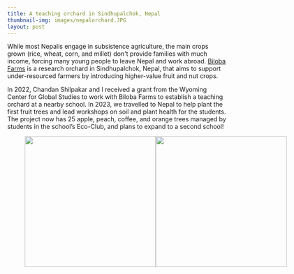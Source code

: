 ```yaml
---
title: A teaching orchard in Sindhupalchok, Nepal
thumbnail-img: images/nepalorchard.JPG
layout: post
---
```


While most Nepalis engage in subsistence agriculture, the main crops grown (rice, wheat, corn, and millet) don't provide families with much income, forcing many young people to leave Nepal and work abroad. [Biloba Farms](https://bilobaorganic.org/) is a research orchard in Sindhupalchok, Nepal, that aims to support under-resourced farmers by introducing higher-value fruit and nut crops.

In 2022, Chandan Shilpakar and I received a grant from the Wyoming Center for Global Studies to work with Biloba Farms to establish a teaching orchard at a nearby school. In 2023, we travelled to Nepal to help plant the first fruit trees and lead workshops on soil and plant health for the students. The project now has 25 apple, peach, coffee, and orange trees managed by students in the school’s Eco-Club, and plans to expand to a second school!

<figure class="half" style="display:flex">
    <img style="width:300px" src="images/nepal7.jpg">
    <img style="width:300px" src="images/nepal1.jpg">
</figure>